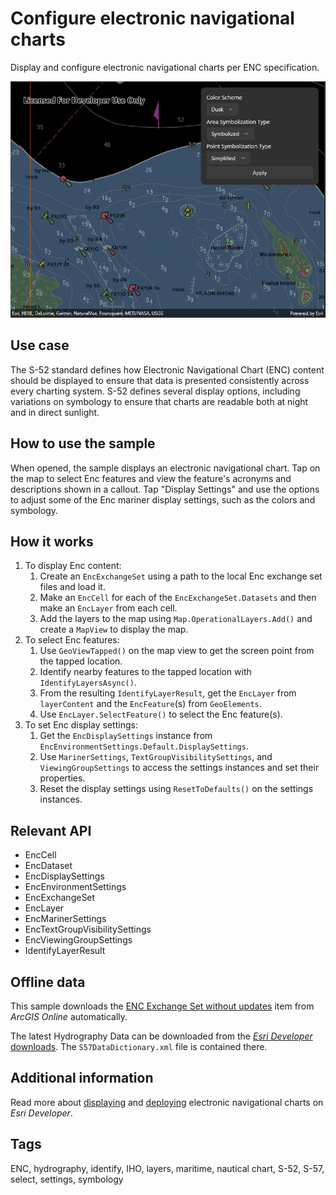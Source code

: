 # Configure electronic navigational charts

Display and configure electronic navigational charts per ENC specification.

![Screenshot of Configure electronic navigational charts sample](configureelectronicnavigationalcharts.jpg)

## Use case

The S-52 standard defines how Electronic Navigational Chart (ENC) content should be displayed to ensure that data is presented consistently across every charting system. S-52 defines several display options, including variations on symbology to ensure that charts are readable both at night and in direct sunlight.

## How to use the sample

When opened, the sample displays an electronic navigational chart. Tap on the map to select Enc features and view the feature's acronyms and descriptions shown in a callout. Tap "Display Settings" and use the options to adjust some of the Enc mariner display settings, such as the colors and symbology.

## How it works

1. To display Enc content:
    1. Create an `EncExchangeSet` using a path to the local Enc exchange set files and load it.
    2. Make an `EncCell` for each of the `EncExchangeSet.Datasets` and then make an `EncLayer` from each cell.
    3. Add the layers to the map using `Map.OperationalLayers.Add()` and create a `MapView` to display the map.
2. To select Enc features:
    1. Use `GeoViewTapped()` on the map view to get the screen point from the tapped location.
    2. Identify nearby features to the tapped location with `IdentifyLayersAsync()`.
    3. From the resulting `IdentifyLayerResult`, get the `EncLayer` from `layerContent` and the `EncFeature`(s) from `GeoElements`.
    4. Use `EncLayer.SelectFeature()` to select the Enc feature(s).
3. To set Enc display settings:
    1. Get the `EncDisplaySettings` instance from `EncEnvironmentSettings.Default.DisplaySettings`.
    2. Use `MarinerSettings`, `TextGroupVisibilitySettings`, and `ViewingGroupSettings` to access the settings instances and set their properties.
    3. Reset the display settings using `ResetToDefaults()` on the settings instances.

## Relevant API

* EncCell
* EncDataset
* EncDisplaySettings
* EncEnvironmentSettings
* EncExchangeSet
* EncLayer
* EncMarinerSettings
* EncTextGroupVisibilitySettings
* EncViewingGroupSettings
* IdentifyLayerResult

## Offline data

This sample downloads the [ENC Exchange Set without updates](https://www.arcgis.com/home/item.html?id=9d2987a825c646468b3ce7512fb76e2d) item from *ArcGIS Online* automatically.

The latest Hydrography Data can be downloaded from the [*Esri Developer* downloads](https://developers.arcgis.com/downloads/). The `S57DataDictionary.xml` file is contained there.

## Additional information

Read more about [displaying](https://developers.arcgis.com/swift/layers/display-electronic-navigational-charts/) and [deploying](https://developers.arcgis.com/swift/license-and-deployment/deployment/#enc-electronic-navigational-charts-style-directory) electronic navigational charts on *Esri Developer*.

## Tags

ENC, hydrography, identify, IHO, layers, maritime, nautical chart, S-52, S-57, select, settings, symbology
